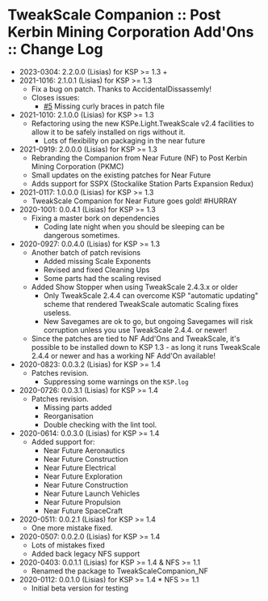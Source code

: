 # TweakScale Companion :: Post Kerbin Mining Corporation Add'Ons :: Change Log

* 2023-0304: 2.2.0.0 (Lisias) for KSP >= 1.3
	+ 
* 2021-1016: 2.1.0.1 (Lisias) for KSP >= 1.3
	+ Fix a bug on patch. Thanks to AccidentalDissassemly!
	+ Closes issues:
		- [#5](https://github.com/net-lisias-ksp/TweakScaleCompanion_PKMC/issues/5) Missing curly braces in patch file
* 2021-1010: 2.1.0.0 (Lisias) for KSP >= 1.3
	+ Refactoring using the new KSPe.Light.TweakScale v2.4 facilities to allow it to be safely installed on rigs without it.
		- Lots of flexibility on packaging in the near future
* 2021-0919: 2.0.0.0 (Lisias) for KSP >= 1.3
	+ Rebranding the Companion from Near Future (NF) to Post Kerbin Mining Corporation (PKMC) 
	+ Small updates on the existing patches for Near Future
	+ Adds support for SSPX (Stockalike Station Parts Expansion Redux)
* 2021-0117: 1.0.0.0 (Lisias) for KSP >= 1.3
	+ TweakScale Companion for Near Future goes gold! #HURRAY
* 2020-1001: 0.0.4.1 (Lisias) for KSP >= 1.3
	+ Fixing a master bork on dependencies
		- Coding late night when you should be sleeping can be dangerous sometimes. 
* 2020-0927: 0.0.4.0 (Lisias) for KSP >= 1.3
	+ Another batch of patch revisions
		- Added missing Scale Exponents
		- Revised and fixed Cleaning Ups
		- Some parts had the scaling revised
	+ Added Show Stopper when using TweakScale 2.4.3.x or older
		- Only TweakScale 2.4.4 can overcome KSP "automatic updating" scheme that rendered TweakScale automatic Scaling fixes useless.
		- New Savegames are ok to go, but ongoing Savegames will risk corruption unless you use TweakScale 2.4.4. or newer!
	+ Since the patches are tied to NF Add'Ons and TweakScale, it's possible to be installed down to KSP 1.3 - as long it runs TweakScale 2.4.4 or newer and has a working NF Add'On available!
* 2020-0823: 0.0.3.2 (Lisias) for KSP >= 1.4
	+ Patches revision.
		- Suppressing some warnings on the `KSP.log`
* 2020-0726: 0.0.3.1 (Lisias) for KSP >= 1.4
	+ Patches revision.
		- Missing parts added
		- Reorganisation
		- Double checking with the lint tool.
* 2020-0614: 0.0.3.0 (Lisias) for KSP >= 1.4
	+ Added support for:
		- Near Future Aeronautics 
		- Near Future Construction
		- Near Future Electrical
		- Near Future Exploration
		- Near Future Construction
		- Near Future Launch Vehicles
		- Near Future Propulsion
		- Near Future SpaceCraft
* 2020-0511: 0.0.2.1 (Lisias) for KSP >= 1.4
	+ One more mistake fixed.
* 2020-0507: 0.0.2.0 (Lisias) for KSP >= 1.4
	+ Lots of mistakes fixed
	+ Added back legacy NFS support 
* 2020-0403: 0.0.1.1 (Lisias) for KSP >= 1.4 & NFS >= 1.1
	+ Renamed the package to TweakScaleCompanion_NF
* 2020-0112: 0.0.1.0 (Lisias) for KSP >= 1.4 * NFS >= 1.1
	+ Initial beta version for testing
